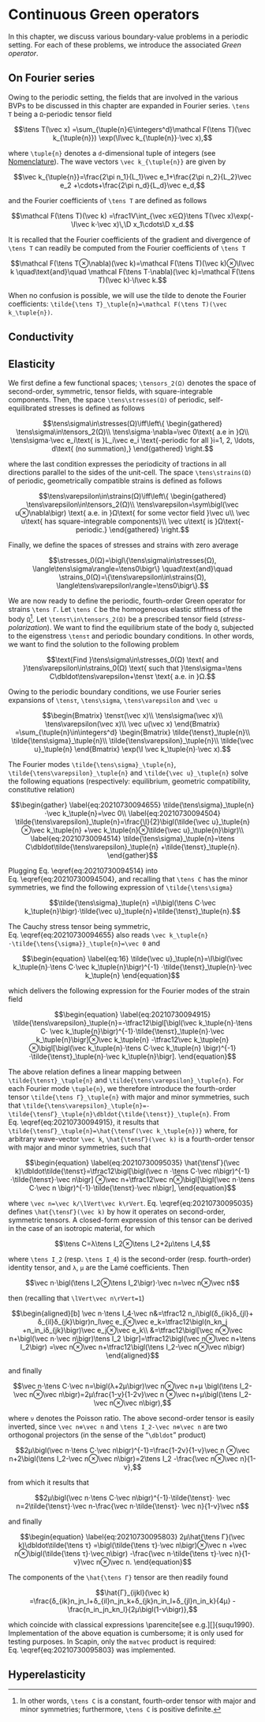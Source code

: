 # Continuous Green operators

In this chapter, we discuss various boundary-value problems in a periodic
setting. For each of these problems, we introduce the associated *Green
operator*.

## On Fourier series

Owing to the periodic setting, the fields that are involved in the various BVPs
to be discussed in this chapter are expanded in Fourier series. ``\tens T``
being a ``Ω``-periodic tensor field

```math
\tens T(\vec x)
=\sum_{\tuple{n}∈\integers^d}\mathcal F(\tens T)(\vec k_{\tuple{n}})
\exp(\I\vec k_{\tuple{n}}⋅\vec x),
```

where ``\tuple{n}`` denotes a ``d``-dimensional tuple of integers (see
[Nomenclature](@ref)). The wave vectors ``\vec k_{\tuple{n}}`` are given by

```math
\vec k_{\tuple{n}}=\frac{2\pi n_1}{L_1}\vec e_1+\frac{2\pi n_2}{L_2}\vec e_2
+\cdots+\frac{2\pi n_d}{L_d}\vec e_d,
```

and the Fourier coefficients of ``\tens T`` are defined as follows

```math
\mathcal F(\tens T)(\vec k)
=\frac1V\int_{\vec x∈Ω}\tens T(\vec x)\exp(-\I\vec k⋅\vec x)\,\D x_1\cdots\D x_d.
```

It is recalled that the Fourier coefficients of the gradient and divergence of
``\tens T`` can readily be computed from the Fourier coefficients of ``\tens T``

```math
\mathcal F(\tens T⊗\nabla)(\vec k)=\mathcal F(\tens T)(\vec k)⊗\I\vec k
\quad\text{and}\quad
\mathcal F(\tens T⋅\nabla)(\vec k)=\mathcal F(\tens T)(\vec k)⋅\I\vec k.
```

When no confusion is possible, we will use the tilde to denote the Fourier
coefficients: ``\tilde{\tens T}_\tuple{n}=\mathcal F(\tens T)(\vec
k_\tuple{n})``.

## Conductivity

## Elasticity

We first define a few functional spaces; ``\tensors_2(Ω)`` denotes the space of
second-order, symmetric, tensor fields, with square-integrable components. Then,
the space ``\tens\stresses(Ω)`` of periodic, self-equilibrated stresses is
defined as follows

```math
\tens\sigma\in\stresses(Ω)\iff\left\{
\begin{gathered}
\tens\sigma\in\tensors_2(Ω)\\
\tens\sigma⋅\nabla=\vec 0\text{ a.e in }Ω\\
\tens\sigma⋅\vec e_i\text{ is }L_i\vec e_i
\text{-periodic for all }i=1, 2, \ldots, d\text{ (no summation),}
\end{gathered}
\right.
```

where the last condition expresses the periodicity of tractions in all
directions parallel to the sides of the unit-cell. The space
``\tens\strains(Ω)`` of periodic, geometrically compatible strains is defined as
follows

```math
\tens\varepsilon\in\strains(Ω)\iff\left\{
\begin{gathered}
\tens\varepsilon\in\tensors_2(Ω)\\
\tens\varepsilon=\sym\bigl(\vec u⊗\nabla\bigr)
\text{ a.e. in }Ω\text{ for some vector field }\vec u\\
\vec u\text{ has square-integrable components}\\
\vec u\text{ is }Ω\text{-periodic.}
\end{gathered}
\right.
```

Finally, we define the spaces of stresses and strains with zero average

```math
\stresses_0(Ω)=\bigl\{\tens\sigma\in\stresses(Ω),
\langle\tens\sigma\rangle=\tens0\bigr\}
\quad\text{and}\quad
\strains_0(Ω)=\{\tens\varepsilon\in\strains(Ω),
\langle\tens\varepsilon\rangle=\tens0\bigr\}.
```

We are now ready to define the periodic, fourth-order Green operator for strains
``\tens Γ``. Let ``\tens C`` be the homogeneous elastic stiffness of the body
``Ω``[^1]. Let ``\tensτ\in\tensors_2(Ω)`` be a prescribed tensor field
(*stress-polarization*). We want to find the equilibrium state of the body
``Ω``, subjected to the eigenstress ``\tensτ`` and periodic boundary
conditions. In other words, we want to find the solution to the following
problem

```math
\text{Find }\tens\sigma\in\stresses_0(Ω)
\text{ and }\tens\varepsilon\in\strains_0(Ω)
\text{ such that }\tens\sigma=\tens C\dbldot\tens\varepsilon+\tensτ
\text{ a.e. in }Ω.
```

[^1]: In other words, ``\tens C`` is a constant, fourth-order tensor with major
      and minor symmetries; furthermore, ``\tens C`` is positive definite.

Owing to the periodic boundary conditions, we use Fourier series expansions of
``\tensτ``, ``\tens\sigma``, ``\tens\varepsilon`` and ``\vec u``

```math
\begin{Bmatrix}
\tensτ(\vec x)\\
\tens\sigma(\vec x)\\
\tens\varepsilon(\vec x)\\
\vec u(\vec x)
\end{Bmatrix}
=\sum_{\tuple{n}\in\integers^d}
\begin{Bmatrix}
\tilde{\tensτ}_\tuple{n}\\
\tilde{\tens\sigma}_\tuple{n}\\
\tilde{\tens\varepsilon}_\tuple{n}\\
\tilde{\vec u}_\tuple{n}
\end{Bmatrix}
\exp(\I \vec k_\tuple{n}⋅\vec x).
```

The Fourier modes ``\tilde{\tens\sigma}_\tuple{n}``,
``\tilde{\tens\varepsilon}_\tuple{n}`` and ``\tilde{\vec u}_\tuple{n}`` solve
the following equations (respectively: equilibrium, geometric compatibility,
constitutive relation)

```math
\begin{gather}
\label{eq:20210730094655}
\tilde{\tens\sigma}_\tuple{n}⋅\vec k_\tuple{n}=\vec 0\\
\label{eq:20210730094504}
\tilde{\tens\varepsilon}_\tuple{n}=\frac{\I}{2}\bigl(\tilde{\vec u}_\tuple{n}⊗\vec k_\tuple{n}
+\vec k_\tuple{n}⊗\tilde{\vec u}_\tuple{n}\bigr)\\
\label{eq:20210730094514}
\tilde{\tens\sigma}_\tuple{n}=\tens C\dbldot\tilde{\tens\varepsilon}_\tuple{n}
+\tilde{\tensτ}_\tuple{n}.
\end{gather}
```

Plugging Eq. \eqref{eq:20210730094514} into Eq. \eqref{eq:20210730094504}, and
recalling that ``\tens C`` has the minor symmetries, we find the following
expression of ``\tilde{\tens\sigma}``

```math
\tilde{\tens\sigma}_\tuple{n}
=\I\bigl(\tens C⋅\vec k_\tuple{n}\bigr)⋅\tilde{\vec u}_\tuple{n}+\tilde{\tensτ}_\tuple{n}.
```

The Cauchy stress tensor being symmetric, Eq. \eqref{eq:20210730094655} also
reads ``\vec k_\tuple{n}⋅\tilde{\tens{\sigma}}_\tuple{n}=\vec 0`` and

```math
\begin{equation}
  \label{eq:16}
  \tilde{\vec u}_\tuple{n}=\I\bigl(\vec k_\tuple{n}⋅\tens C⋅\vec k_\tuple{n}\bigr)^{-1}
  ⋅\tilde{\tensτ}_\tuple{n}⋅\vec k_\tuple{n}
\end{equation}
```

which delivers the following expression for the Fourier modes of the strain
field

```math
\begin{equation}
\label{eq:20210730094915}
\tilde{\tens\varepsilon}_\tuple{n}=-\tfrac12\bigl[\bigl(\vec k_\tuple{n}⋅\tens C⋅
\vec k_\tuple{n}\bigr)^{-1}⋅\tilde{\tensτ}_\tuple{n}⋅\vec k_\tuple{n}\bigr]⊗\vec k_\tuple{n}
-\tfrac12\vec k_\tuple{n}⊗\bigl[\bigl(\vec k_\tuple{n}⋅\tens C⋅\vec k_\tuple{n}
\bigr)^{-1}⋅\tilde{\tensτ}_\tuple{n}⋅\vec k_\tuple{n}\bigr].
\end{equation}
```

The above relation defines a linear mapping between
``\tilde{\tensτ}_\tuple{n}`` and ``\tilde{\tens\varepsilon}_\tuple{n}``. For
each Fourier mode ``\tuple{n}``, we therefore introduce the fourth-order tensor
``\tilde{\tens Γ}_\tuple{n}`` with major and minor symmetries, such that
``\tilde{\tens\varepsilon}_\tuple{n}=-\tilde{\tensΓ}_\tuple{n}\dbldot{\tilde{\tensτ}}_\tuple{n}``. From
Eq. \eqref{eq:20210730094915}, it results that
``\tilde{\tensΓ}_\tuple{n}=\hat{\tensΓ(\vec k_\tuple{n})}`` where, for arbitrary
wave-vector ``\vec k``, ``\hat{\tensΓ}(\vec k)`` is a fourth-order tensor with
major and minor symmetries, such that

```math
\begin{equation}
  \label{eq:20210730095035}
  \hat{\tensΓ}(\vec k)\dbldot\tilde{\tensτ}=\tfrac12\bigl[\bigl(\vec n
  ⋅\tens C⋅\vec n\bigr)^{-1}⋅\tilde{\tensτ}⋅\vec n\bigr]
  ⊗\vec n+\tfrac12\vec n⊗\bigl[\bigl(\vec n⋅\tens C⋅\vec n
  \bigr)^{-1}⋅\tilde{\tensτ}⋅\vec n\bigr],
\end{equation}
```

where ``\vec n=\vec k/\lVert\vec k\rVert``. Eq. \eqref{eq:20210730095035}
defines ``\hat{\tensΓ}(\vec k)`` by how it operates on second-order, symmetric
tensors. A closed-form expression of this tensor can be derived in the case of
an isotropic material, for which

```math
\tens C=λ\tens I_2⊗\tens I_2+2μ\tens I_4,
```

where ``\tens I_2`` (resp. ``\tens I_4``) is the second-order
(resp. fourth-order) identity tensor, and ``λ``, ``μ`` are the Lamé
coefficients. Then

```math
\vec n⋅\bigl(\tens I_2⊗\tens I_2\bigr)⋅\vec n=\vec n⊗\vec n
```

then (recalling that ``\lVert\vec n\rVert=1``)

```math
\begin{aligned}[b]
\vec n⋅\tens I_4⋅\vec n&=\tfrac12 n_i\bigl(δ_{ik}δ_{jl}+
δ_{il}δ_{jk}\bigr)n_l\vec e_j⊗\vec e_k=\tfrac12\bigl(n_kn_j
+n_in_iδ_{jk}\bigr)\vec e_j⊗\vec e_k\\
&=\tfrac12\bigl[\vec n⊗\vec n+\bigl(\vec n⋅\vec n\bigr)\tens I_2
\bigr]=\tfrac12\bigl(\vec n⊗\vec n+\tens I_2\bigr)
=\vec n⊗\vec n+\tfrac12\bigl(\tens I_2-\vec n⊗\vec n\bigr)
\end{aligned}
```

and finally

```math
\vec n⋅\tens C⋅\vec n=\bigl(λ+2μ\bigr)\vec n⊗\vec n+μ
\bigl(\tens I_2-\vec n⊗\vec n\bigr)=2μ\frac{1-ν}{1-2ν}\vec n
⊗\vec n+μ\bigl(\tens I_2-\vec n⊗\vec n\bigr),
```

where ``ν`` denotes the Poisson ratio. The above second-order tensor is easily
inverted, since ``\vec n⊗\vec n`` and ``\tens I_2-\vec n⊗\vec n``
are two orthogonal projectors (in the sense of the “``\dbldot``” product)

```math
2μ\bigl(\vec n⋅\tens C⋅\vec n\bigr)^{-1}=\frac{1-2ν}{1-ν}\vec n
⊗\vec n+2\bigl(\tens I_2-\vec n⊗\vec n\bigr)=2\tens I_2
-\frac{\vec n⊗\vec n}{1-ν},
```

from which it results that

```math
2μ\bigl(\vec n⋅\tens C⋅\vec n\bigr)^{-1}⋅\tilde{\tensτ}⋅
\vec n=2\tilde{\tensτ}⋅\vec n-\frac{\vec n⋅\tilde{\tensτ}⋅
\vec n}{1-ν}\vec n
```

and finally

```math
\begin{equation}
\label{eq:20210730095803}
2μ\hat{\tens Γ}(\vec k)\dbldot\tilde{\tens τ}
=\bigl(\tilde{\tens τ}⋅\vec n\bigr)⊗\vec n
+\vec n⊗\bigl(\tilde{\tens τ}⋅\vec n\bigr)
-\frac{\vec n⋅\tilde{\tens τ}⋅\vec n}{1-ν}\vec n⊗\vec n.
\end{equation}
```

The components of the ``\hat{\tens Γ}`` tensor are then readily found

```math
\hat{Γ}_{ijkl}(\vec k)
=\frac{δ_{ik}n_jn_l+δ_{il}n_jn_k+δ_{jk}n_in_l+δ_{jl}n_in_k}{4μ}
-\frac{n_in_jn_kn_l}{2μ\bigl(1-ν\bigr)},
```

which coincide with classical expressions \parencite[see
e.g.][]{suqu1990}. Implementation of the above equation is cumbersome;
it is only used for testing purposes. In Scapin, only the `matvec`
product is required: Eq. \eqref{eq:20210730095803} was implemented.

## Hyperelasticity
